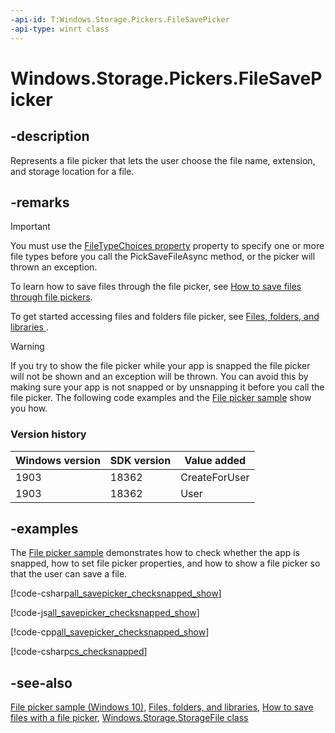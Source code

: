 ```yaml
---
-api-id: T:Windows.Storage.Pickers.FileSavePicker
-api-type: winrt class
---
```


<!-- Class syntax.
public class FileSavePicker : Windows.Storage.Pickers.IFileSavePicker, Windows.Storage.Pickers.IFileSavePicker2, Windows.Storage.Pickers.IFileSavePicker3
-->

# Windows.Storage.Pickers.FileSavePicker

## -description

Represents a file picker that lets the user choose the file name, extension, and storage location for a file.

## -remarks

> [!IMPORTANT]
> You must use the [FileTypeChoices property](filesavepicker_filetypechoices.md) property to specify one or more file types before you call the PickSaveFileAsync method, or the picker will thrown an exception. 

To learn how to save files through the file picker, see [How to save files through file pickers](https://docs.microsoft.com/windows/uwp/files/quickstart-save-a-file-with-a-picker).

To get started accessing files and folders file picker, see [Files, folders, and libraries ](https://docs.microsoft.com/windows/uwp/files/index).

> [!WARNING]
> If you try to show the file picker while your app is snapped the file picker will not be shown and an exception will be thrown. You can avoid this by making sure your app is not snapped or by unsnapping it before you call the file picker. The following code examples and the [File picker sample](https://github.com/microsoft/Windows-universal-samples/tree/master/Samples/FilePicker) show you how.

### Version history

| Windows version | SDK version | Value added |
| -- | -- | -- |
| 1903 | 18362 | CreateForUser |
| 1903 | 18362 | User |

## -examples

The [File picker sample](https://github.com/microsoft/Windows-universal-samples/tree/master/Samples/FilePicker) demonstrates how to check whether the app is snapped, how to set file picker properties, and how to show a file picker so that the user can save a file.

[!code-csharp[all_savepicker_checksnapped_show](../windows.storage.pickers/code/FilePicker/CS/Scenario4.xaml.cs#Snippetall_savepicker_checksnapped_show)]

[!code-js[all_savepicker_checksnapped_show](../windows.storage.pickers/code/FilePicker/js/js/scenario4.js#Snippetall_savepicker_checksnapped_show)]

[!code-cpp[all_savepicker_checksnapped_show](../windows.storage.pickers/code/FilePicker/CPP/Scenario4.xaml.cpp#Snippetall_savepicker_checksnapped_show)]

[!code-csharp[cs_checksnapped](../windows.storage.pickers/code/FilePicker/CS/Constants.cs#Snippetcs_checksnapped)]

## -see-also

[File picker sample (Windows 10)](https://github.com/Microsoft/Windows-universal-samples/tree/master/Samples/FilePicker), [Files, folders, and libraries](https://docs.microsoft.com/windows/uwp/files/index), [How to save files with a file picker](https://docs.microsoft.com/windows/uwp/files/quickstart-save-a-file-with-a-picker),  [Windows.Storage.StorageFile class](../windows.storage/storagefile.md)
